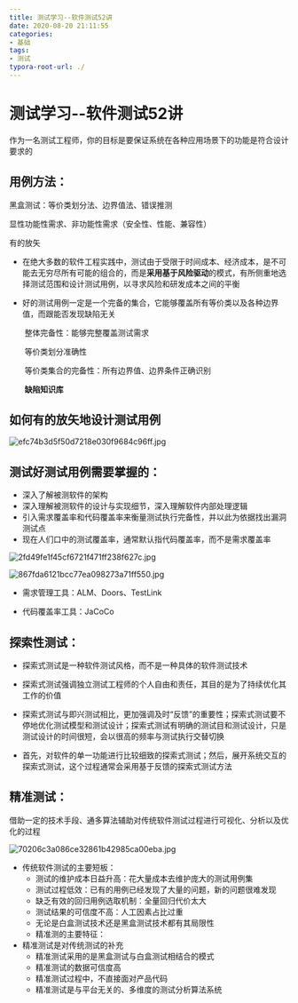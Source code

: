 ```yaml
---
title: 测试学习--软件测试52讲
date: 2020-08-20 21:11:55
categories:
- 基础
tags:
- 测试
typora-root-url: ./
---
```


# 测试学习--软件测试52讲

作为一名测试工程师，你的目标是要保证系统在各种应用场景下的功能是符合设计要求的

<!-- more -->

## 用例方法：

黑盒测试：等价类划分法、边界值法、错误推测

显性功能性需求、非功能性需求（安全性、性能、兼容性）

有的放矢

- 在绝大多数的软件工程实践中，测试由于受限于时间成本、经济成本，是不可能去无穷尽所有可能的组合的，而是**采用基于风险驱动**的模式，有所侧重地选择测试范围和设计测试用例，以寻求风险和研发成本之间的平衡


- 好的测试用例一定是一个完备的集合，它能够覆盖所有等价类以及各种边界值，而跟能否发现缺陷无关

  ​	整体完备性：能够完整覆盖测试需求

  ​	等价类划分准确性

  ​	等价类集合的完备性：所有边界值、边界条件正确识别

  ​	**缺陷知识库**

## 如何有的放矢地设计测试用例

![efc74b3d5f50d7218e030f9684c96ff.jpg](/blog.github.io/images/clip_image002.jpg)

## 测试好测试用例需要掌握的：

- 深入了解被测软件的架构
- 深入理解被测软件的设计与实现细节，深入理解软件内部处理逻辑
- 引入需求覆盖率和代码覆盖率来衡量测试执行完备性，并以此为依据找出漏洞测试点
- 现在人们口中的测试覆盖率，通常默认指代码覆盖率，而不是需求覆盖率

![2fd49fe1f45cf6721f471ff238f627c.jpg](/blog.github.io/images/clip_image004.jpg)

 

![867fda6121bcc77ea098273a71ff550.jpg](/blog.github.io/images/clip_image006.jpg)

- 需求管理工具：ALM、Doors、TestLink

- 代码覆盖率工具：JaCoCo

## 探索性测试：

  - 探索式测试是一种软件测试风格，而不是一种具体的软件测试技术

  - 探索式测试强调独立测试工程师的个人自由和责任，其目的是为了持续优化其工作的价值

  - 探索式测试与即兴测试相比，更加强调及时“反馈”的重要性；探索式测试要不停地优化测试模型和测试设计；探索式测试有明确的测试目和测试设计，只是测试设计的时间很短，会以很高的频率与测试执行交替切换

  - 首先，对软件的单一功能进行比较细致的探索式测试；然后，展开系统交互的探索式测试，这个过程通常会采用基于反馈的探索式测试方法 

## 精准测试：

借助一定的技术手段、通多算法辅助对传统软件测试过程进行可视化、分析以及优化的过程

![70206c3a086ce32861b42985ca00eba.jpg](/blog.github.io/images/clip_image008.jpg)

- 传统软件测试的主要短板：
  - 测试的维护成本日益升高：花大量成本去维护庞大的测试用例集
  - 测试过程低效：已有的用例已经发现了大量的问题，新的问题很难发现
  - 缺乏有效的回归用例选取机制：全量回归代价太大
  - 测试结果的可信度不高：人工因素占比过重
  - 无论是白盒测试技术还是黑盒测试技术都有其局限性
  - 精准测的主要特征：
- 精准测试是对传统测试的补充
  - 精准测试采用的是黑盒测试与白盒测试相结合的模式
  - 精准测试的数据可信度高
  - 精准测试过程中，不直接面对产品代码
  - 精准测试是与平台无关的、多维度的测试分析算法系统